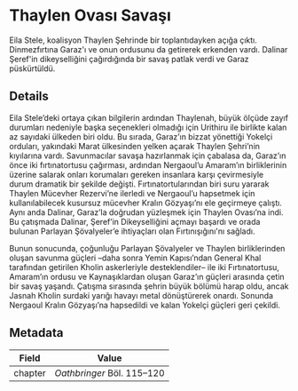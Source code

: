 # Thaylen Ovası Savaşı
Eila Stele, koalisyon Thaylen Şehrinde bir toplantıdayken açığa çıktı. Dinmezfırtına Garaz'ı ve onun ordusunu da getirerek erkenden vardı. Dalinar Şeref'in dikeyselliğini çağırdığında bir savaş patlak verdi ve Garaz püskürtüldü.

## Details
Eila Stele’deki ortaya çıkan bilgilerin ardından Thaylenah, büyük ölçüde zayıf durumları nedeniyle başka seçenekleri olmadığı için Urithiru ile birlikte kalan az sayıdaki ülkeden biri oldu. Bu sırada, Garaz’ın bizzat yönettiği Yokelçi orduları, yakındaki Marat ülkesinden yelken açarak Thaylen Şehri’nin kıyılarına vardı. Savunmacılar savaşa hazırlanmak için çabalasa da, Garaz’ın önce iki fırtınatortusu çağırması, ardından Nergaoul’u Amaram’ın birliklerinin üzerine salarak onları korumaları gereken insanlara karşı çevirmesiyle durum dramatik bir şekilde değişti. Fırtınatortularından biri suru yararak Thaylen Mücevher Rezervi’ne ilerledi ve Nergaoul’u hapsetmek için kullanılabilecek kusursuz mücevher Kralın Gözyaşı’nı ele geçirmeye çalıştı. Aynı anda Dalinar, Garaz’la doğrudan yüzleşmek için Thaylen Ovası’na indi. Bu çatışmada Dalinar, Şeref’in Dikeyselliğini açmayı başardı ve orada bulunan Parlayan Şövalyeler’e ihtiyaçları olan Fırtınışığını'nı sağladı.  

Bunun sonucunda, çoğunluğu Parlayan Şövalyeler ve Thaylen birliklerinden oluşan savunma güçleri  –daha sonra Yemin Kapısı’ndan General Khal tarafından getirilen Kholin askerleriyle desteklendiler– ile iki Fırtınatortusu, Amaram’ın ordusu ve Kaynaşıklardan oluşan Garaz’ın güçleri arasında çetin bir savaş yaşandı. Çatışma sırasında şehrin büyük bölümü harap oldu, ancak Jasnah Kholin surdaki yarığı havayı metal dönüştürerek onardı. Sonunda Nergaoul Kralın Gözyaşı’na hapsedildi ve kalan Yokelçi güçleri geri çekildi.

## Metadata
| Field | Value |
| ----- | ----- |
| chapter | *Oathbringer* Böl. 115–120 |
